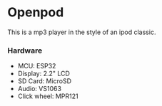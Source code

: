 # Openpod

This is a mp3 player in the style of an ipod classic. 

### Hardware
 - MCU: ESP32
 - Display: 2.2" LCD
 - SD Card: MicroSD
 - Audio: VS1063
 - Click wheel: MPR121
